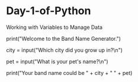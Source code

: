 # Day-1-of-Python
Working with Variables to Manage Data



print("Welcome to the Band Name Generator.")

city = input("Which city did you grow up in?\n")

pet = input("What is your pet's name?\n")

print("Your band name could be " + city + " " + pet)
